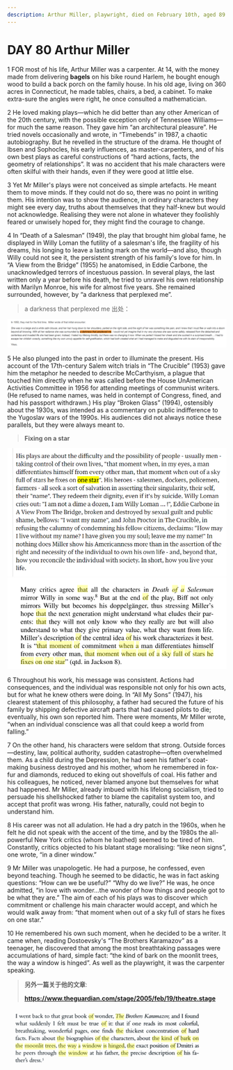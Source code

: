 ```yaml
---
description: Arthur Miller, playwright, died on February 10th, aged 89
---
```


# DAY 80 Arthur Miller
1 FOR most of his life, Arthur Miller was a carpenter. At 14, with the money made from delivering **bagels** on his bike round Harlem, he bought enough wood to build a back porch on the family house. In his old age, living on 360 acres in Connecticut, he made tables, chairs, a bed, a cabinet. To make extra-sure the angles were right, he once consulted a mathematician.

2 He loved making plays—which he did better than any other American of the 20th century, with the possible exception only of Tennessee Williams—for much the same reason. They gave him “an architectural pleasure”. He tried novels occasionally and wrote, in “Timebends” in 1987, a chaotic autobiography. But he revelled in the structure of the drama. He thought of Ibsen and Sophocles, his early influences, as master-carpenters, and of his own best plays as careful constructions of “hard actions, facts, the geometry of relationships”. It was no accident that his male characters were often skilful with their hands, even if they were good at little else.

3 Yet Mr Miller's plays were not conceived as simple artefacts. He meant them to move minds. If they could not do so, there was no point in writing them. His intention was to show the audience, in ordinary characters they might see every day, truths about themselves that they half-knew but would not acknowledge. Realising they were not alone in whatever they foolishly feared or unwisely hoped for, they might find the courage to change.

4 In “Death of a Salesman” (1949), the play that brought him global fame, he displayed in Willy Loman the futility of a salesman's life, the fragility of his dreams, his longing to leave a lasting mark on the world—and also, though Willy could not see it, the persistent strength of his family's love for him. In “A View from the Bridge” (1955) he anatomised, in Eddie Carbone, the unacknowledged terrors of incestuous passion. In several plays, the last written only a year before his death, he tried to unravel his own relationship with Marilyn Monroe, his wife for almost five years. She remained surrounded, however, by “a darkness that perplexed me”.

> a darkness that perplexed me  出处：
>

![](./img/boxcnp5uGxIrePol6OcOQUgXNaf.png)

5 He also plunged into the past in order to illuminate the present. His account of the 17th-century Salem witch trials in “The Crucible” (1953) gave him the metaphor he needed to describe McCarthyism, a plague that touched him directly when he was called before the House UnAmerican Activities Committee in 1956 for attending meetings of communist writers. (He refused to name names, was held in contempt of Congress, fined, and had his passport withdrawn.) His play “Broken Glass” (1994), ostensibly about the 1930s, was intended as a commentary on public indifference to the Yugoslav wars of the 1990s. His audiences did not always notice these parallels, but they were always meant to.

> **Fixing on a star**
>

![](./img/boxcn2oHizvEymQLJAEO3qsozeC.png)
![](./img/boxcnueA8L4aXLI2DHIohtMOgCg.png)

6 Throughout his work, his message was consistent. Actions had consequences, and the individual was responsible not only for his own acts, but for what he knew others were doing. In “All My Sons” (1947), his clearest statement of this philosophy, a father had secured the future of his family by shipping defective aircraft parts that had caused pilots to die; eventually, his own son reported him. There were moments, Mr Miller wrote, “when an individual conscience was all that could keep a world from falling.”

7 On the other hand, his characters were seldom that strong. Outside forces—destiny, law, political authority, sudden catastrophe—often overwhelmed them. As a child during the Depression, he had seen his father's coat-making business destroyed and his mother, whom he remembered in fox-fur and diamonds, reduced to eking out shovelfuls of coal. His father and his colleagues, he noticed, never blamed anyone but themselves for what had happened. Mr Miller, already imbued with his lifelong socialism, tried to persuade his shellshocked father to blame the capitalist system too, and accept that profit was wrong. His father, naturally, could not begin to understand him.

8 His career was not all adulation. He had a dry patch in the 1960s, when he felt he did not speak with the accent of the time, and by the 1980s the all-powerful New York critics (whom he loathed) seemed to be tired of him. Constantly, critics objected to his blatant stage moralising: “like neon signs”, one wrote, “in a diner window.”

9 Mr Miller was unapologetic. He had a purpose, he confessed, even beyond teaching. Though he seemed to be didactic, he was in fact asking questions: “How can we be useful?” “Why do we live?” He was, he once admitted, “in love with wonder...the wonder of how things and people got to be what they are.” The aim of each of his plays was to discover which commitment or challenge his main character would accept, and which he would walk away from: “that moment when out of a sky full of stars he fixes on one star.”

10 He remembered his own such moment, when he decided to be a writer. It came when, reading Dostoevsky's “The Brothers Karamazov” as a teenager, he discovered that among the most breathtaking passages were accumulations of hard, simple fact: “the kind of bark on the moonlit trees, the way a window is hinged”. As well as the playwright, it was the carpenter speaking.

> **另外一篇关于他的文章**:
>
> **https://www.theguardian.com/stage/2005/feb/19/theatre.stage**
>

![](./img/boxcnTBoKK3RpGhg5JRLVwgnjLh.png)

